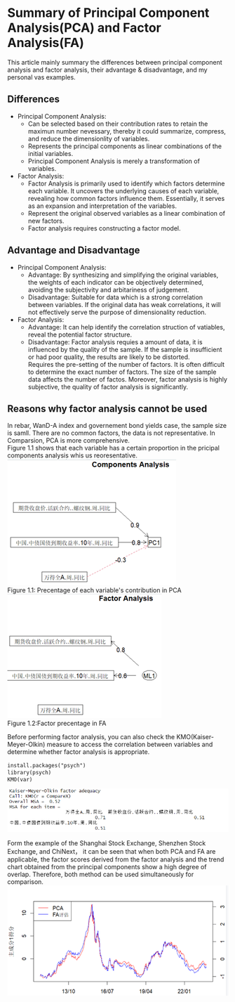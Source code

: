 # Summary of Principal Component Analysis(PCA) and Factor Analysis(FA)
This article mainly summary the differences between principal component analysis and factor analysis, their advantage & disadvantage, and my personal vas examples.

## Differences
- Principal Component Analysis:
  - Can be selected based on their contribution rates to retain the maximun number nevessary, thereby it could summarize, compress, and reduce the dimensionlity of variables.
  - Represents the principal components as linear combinations of the initial variables.
  - Principal Component Analysis is merely a transformation of variables.
- Factor Analysis:
  - Factor Analysis is primarily used to identify which factors determine each variable. It uncovers the underlying causes of each variable, revealing how common factors influence them. Essentially, it serves as an expansion and interpretation of the variables.
  - Represent the original observed variables as a linear combination of new factors.
  - Factor analysis requires constructing a factor model.

## Advantage and Disadvantage
- Principal Component Analysis:
  - Advantage: By synthesizing and simplifying the original variables, the weights of each indicator can be objectively determined, avoiding the subjectivity and arbitariness of judgement.
  - Disadvantage: Suitable for data which is a strong correlation between variables. If the original data has weak correlations, it will not effectively serve the purpose of dimensionality reduction.
- Factor Analysis:
  - Advantage: It can help identify the correlation struction of vatiables, reveal the potential factor structure.
  - Disadvantage: Factor analysis requies a amount of data, it is influenced by the quality of the sample. If the sample is insufficient or had poor quality, the results are likely to be distorted.  
    Requires the pre-setting of the number of factors. It is often difficult to determine the exact number of factors. The size of the sample data affects the number of factos. Moreover, factor analysis is highly subjective, the quality of factor analysis is significantly.

## Reasons why factor analysis cannot be used
In rebar, WanD-A index and governement bond yields case, the sample size is samll. There are no common factors, the data is not representative. In Comparsion, PCA is more comprehensive.  
Figure 1.1 shows that each variable has a certain proportion in the pricipal components analysis whis us reoresentative.   
![Figure 1.1: Precentage of each variable's contribution in PCA](Img/PCA.png)<br/>Figure 1.1: Precentage of each variable's contribution in PCA  <br/>
![Figure 1.2: Factor precentage in FA](Img/FA.png)<br/>   Figure 1.2:Factor precentage in FA  <br/>


Before performing factor analysis, you can also check the KMO(Kaiser-Meyer-Olkin) measure to access the correlation between variables and determine whether factor analysis is appropriate.<br/>
```
install.packages("psych")  
library(psych)  
KMO(var)
```
![Figure 1.3: KMO](Img/KMO.png)

Form the example of the Shanghai Stock Exchange, Shenzhen Stock Exchange, and ChiNext， it can be seen that when both PCA and FA are applicable, the factor scores derived from the factor analysis and the trend chart obtained from the principal components show a high degree of overlap. Therefore, both method can be used simultaneously for comparison.<br/>
![Figure 1.4: PCA and FA](Img/both.png)

